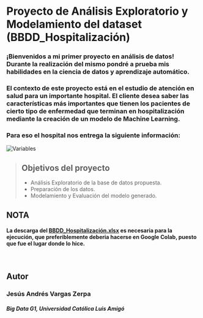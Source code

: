 # Proyecto de Análisis Exploratorio y Modelamiento del dataset (BBDD_Hospitalización)

### ¡Bienvenidos a mi primer proyecto en análisis de datos! Durante la realización del mismo pondré a prueba mis habilidades en la ciencia de datos y aprendizaje automático. 

### El contexto de este proyecto está en el estudio de atención en salud para un importante hospital. El cliente desea saber las características más importantes que tienen los pacientes de cierto tipo de enfermedad que terminan en hospitalización mediante la creación de un modelo de Machine Learning. 

### Para eso el hospital nos entrega la siguiente información:

![Variables](https://github.com/JVarz12/Taller-3/assets/149397554/085e5d1e-b37c-45b7-8514-530ccf0ee977)

>## Objetivos del proyecto
>  - Análisis Exploratorio de la base de datos propuesta.
>  - Preparación de los datos.
>  - Modelamiento y Evaluación del modelo generado.

## NOTA

#### La descarga del [BBDD_Hospitalización.xlsx](https://github.com/JVarz12/Taller-3/files/14732057/BBDD_Hospitalizacion.xlsx) es necesaria para la ejecución, que preferiblemente deberia hacerse en Google Colab, puesto que fue el lugar donde lo hice.

<br>

## Autor
### Jesús Andrés Vargas Zerpa
##### Big Data G1, Universidad Católica Luis Amigó 
